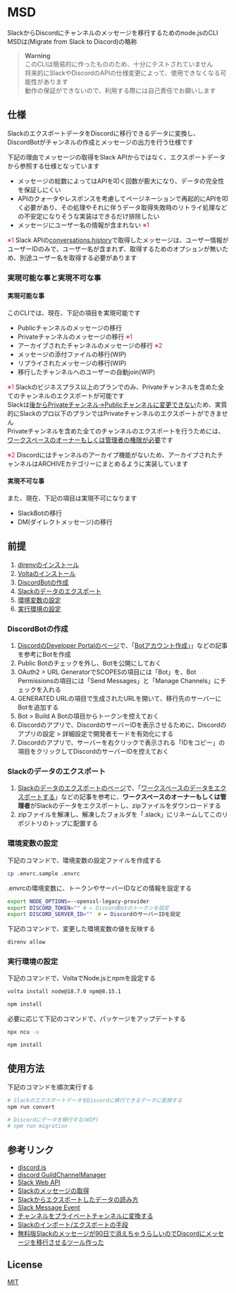 # MSD

SlackからDiscordにチャンネルのメッセージを移行するためのnode.jsのCLI  
MSDは(Migrate from Slack to Discord)の略称  

> **Warning**  
> このCLIは簡易的に作ったもののため、十分にテストされていません  
> 将来的にSlackやDiscordのAPIの仕様変更によって、使用できなくなる可能性があります  
> 動作の保証ができないので、利用する際には自己責任でお願いします  

## 仕様

SlackのエクスポートデータをDiscordに移行できるデータに変換し、DiscordBotがチャンネルの作成とメッセージの出力を行う仕様です

下記の理由でメッセージの取得をSlack APIからではなく、エクスポートデータから参照する仕様となっています

- メッセージの総数によってはAPIを叩く回数が膨大になり、データの完全性を保証しにくい
- APIのクォータやレスポンスを考慮してページネーションで再起的にAPIを叩く必要があり、その処理やそれに伴うデータ取得失敗時のリトライ処理などの不安定になりそうな実装はできるだけ排除したい
- メッセージにユーザー名の情報が含まれない <span style="color:crimson;">※1</span>

<span style="color:crimson;">※1</span> Slack APIの[conversations.history](https://api.slack.com/methods/conversations.history)で取得したメッセージは、ユーザー情報がユーザーIDのみで、ユーザー名が含まれず、取得するためのオプションが無いため、別途ユーザー名を取得する必要があります

### 実現可能な事と実現不可な事

#### 実現可能な事

このCLIでは、現在、下記の項目を実現可能です

- Publicチャンネルのメッセージの移行
- Privateチャンネルのメッセージの移行 <span style="color:crimson;">※1</span>
- アーカイブされたチャンネルのメッセージの移行 <span style="color:crimson;">※2</span>
- メッセージの添付ファイルの移行(WIP)
- リプライされたメッセージの移行(WIP)
- 移行したチャンネルへのユーザーの自動join(WIP)

<span style="color:crimson;">※1</span> Slackのビジネスプラス以上のプランでのみ、Privateチャンネルを含めた全てのチャンネルのエクスポートが可能です  
Slackは[後からPrivateチャンネル→Publicチャンネルに変更できない](https://slack.com/intl/ja-jp/help/articles/213185467-%E3%83%81%E3%83%A3%E3%83%B3%E3%83%8D%E3%83%AB%E3%82%92%E3%83%97%E3%83%A9%E3%82%A4%E3%83%99%E3%83%BC%E3%83%88%E3%83%81%E3%83%A3%E3%83%B3%E3%83%8D%E3%83%AB%E3%81%AB%E5%A4%89%E6%8F%9B%E3%81%99%E3%82%8B)ため、実質的にSlackのプロ以下のプランではPrivateチャンネルのエクスポートができません  
Privateチャンネルを含めた全てのチャンネルのエクスポートを行うためには、[ワークスペースのオーナーもしくは管理者の権限が必要](https://slack.com/intl/ja-jp/help/articles/204897248-Slack-%E3%81%AE%E3%82%A4%E3%83%B3%E3%83%9D%E3%83%BC%E3%83%88-%E3%82%A8%E3%82%AF%E3%82%B9%E3%83%9D%E3%83%BC%E3%83%88%E3%81%AE%E6%89%8B%E6%AE%B5)です  

<span style="color:crimson;">※2</span> Discordにはチャンネルのアーカイブ機能がないため、アーカイブされたチャンネルはARCHIVEカテゴリーにまとめるように実装しています

#### 実現不可な事

また、現在、下記の項目は実現不可になります

- SlackBotの移行
- DM(ダイレクトメッセージ)の移行

## 前提

1. [direnvのインストール](https://github.com/direnv/direnv)
2. [Voltaのインストール](https://docs.volta.sh/guide/getting-started)
3. [DiscordBotの作成](#create-discord-bot)
4. [Slackのデータのエクスポート](#export-slack-data)
5. [環境変数の設定](#setting-environment-variables)
6. [実行環境の設定](#setting-execution-environment)

<h3 id="create-discord-bot">DiscordBotの作成</h3>

1. [DiscordのDeveloper Portalのページ](https://discord.com/developers/applications)で、「[Botアカウント作成](https://discordpy.readthedocs.io/ja/latest/discord.html#creating-a-bot-account)」」などの記事を参考にBotを作成
2. Public Botのチェックを外し、Botを公開にしておく
3. OAuth2 > URL GeneratorでSCOPESの項目には「Bot」を、Bot Permissionsの項目には「Send Messages」と「Manage Channels」にチェックを入れる
4. GENERATED URLの項目で生成されたURLを開いて、移行先のサーバーにBotを追加する
5. Bot > Build A Botの項目からトークンを控えておく
6. Discordのアプリで、DiscordのサーバーIDを表示させるために、Discordのアプリの設定 > 詳細設定で開発者モードを有効化にする
7. Discordのアプリで、サーバーを右クリックで表示される「IDをコピー」の項目をクリックしてDiscordのサーバーIDを控えておく

<h3 id="export-slack-data">Slackのデータのエクスポート</h3>

1. [Slackのデータのエクスポートのページ](https://slack.com/services/export)で、「[ワークスペースのデータをエクスポートする](https://slack.com/intl/ja-jp/help/articles/201658943-%E3%83%AF%E3%83%BC%E3%82%AF%E3%82%B9%E3%83%9A%E3%83%BC%E3%82%B9%E3%81%AE%E3%83%87%E3%83%BC%E3%82%BF%E3%82%92%E3%82%A8%E3%82%AF%E3%82%B9%E3%83%9D%E3%83%BC%E3%83%88%E3%81%99%E3%82%8B)」などの記事を参考に、**ワークスペースのオーナーもしくは管理者**がSlackのデータをエクスポートし、zipファイルをダウンロードする
2. zipファイルを解凍し、解凍したフォルダを「.slack」にリネームしてこのリポジトリのトップに配置する

<h3 id="setting-environment-variables">環境変数の設定</h3>

下記のコマンドで、環境変数の設定ファイルを作成する

```zsh
cp .envrc.sample .envrc
```

.envrcの環境変数に、トークンやサーバーIDなどの情報を設定する

```zsh
export NODE_OPTIONS=--openssl-legacy-provider
export DISCORD_TOKEN="" # ← DiscordBotのトークンを設定
export DISCORD_SERVER_ID=""　# ← DiscordのサーバーIDを設定
```

下記のコマンドで、変更した環境変数の値を反映する

```zsh
direnv allow
```

<h3 id="setting-execution-environment">実行環境の設定</h3>

下記のコマンドで、VoltaでNode.jsとnpmを設定する

```zsh
volta install node@18.7.0 npm@8.15.1

npm install
```

必要に応じて下記のコマンドで、パッケージをアップデートする

```zsh
npx ncu -u

npm install
```

## 使用方法

下記のコマンドを順次実行する

```zsh
# SlackのエクスポートデータをDiscordに移行できるデータに変換する
npm run convert

# Discordにデータを移行する(WIP)
# npm run migration
```

## 参考リンク

- [discord.js](https://discord.js.org/)
- [discord GuildChannelManager](https://discord.js.org/#/docs/main/stable/class/GuildChannelManager)
- [Slack Web API](https://api.slack.com/web#spec)
- [Slackのメッセージの取得](https://api.slack.com/messaging/retrieving)
- [Slackからエクスポートしたデータの読み方](https://slack.com/intl/ja-jp/help/articles/220556107-Slack-%E3%81%8B%E3%82%89%E3%82%A8%E3%82%AF%E3%82%B9%E3%83%9D%E3%83%BC%E3%83%88%E3%81%97%E3%81%9F%E3%83%87%E3%83%BC%E3%82%BF%E3%81%AE%E8%AA%AD%E3%81%BF%E6%96%B9)
- [Slack Message Event](https://api.slack.com/events/message)
- [チャンネルをプライベートチャンネルに変換する](https://slack.com/intl/ja-jp/help/articles/213185467-%E3%83%81%E3%83%A3%E3%83%B3%E3%83%8D%E3%83%AB%E3%82%92%E3%83%97%E3%83%A9%E3%82%A4%E3%83%99%E3%83%BC%E3%83%88%E3%83%81%E3%83%A3%E3%83%B3%E3%83%8D%E3%83%AB%E3%81%AB%E5%A4%89%E6%8F%9B%E3%81%99%E3%82%8B)
- [Slackのインポート/エクスポートの手段](https://slack.com/intl/ja-jp/help/articles/204897248-Slack-%E3%81%AE%E3%82%A4%E3%83%B3%E3%83%9D%E3%83%BC%E3%83%88-%E3%82%A8%E3%82%AF%E3%82%B9%E3%83%9D%E3%83%BC%E3%83%88%E3%81%AE%E6%89%8B%E6%AE%B5)
- [無料版Slackのメッセージが90日で消えちゃうらしいのでDiscordにメッセージを移行させるツール作った](https://qiita.com/yuki-n/items/25e73490d82a0ad3c3fd)

## License

[MIT](https://opensource.org/licenses/MIT)
